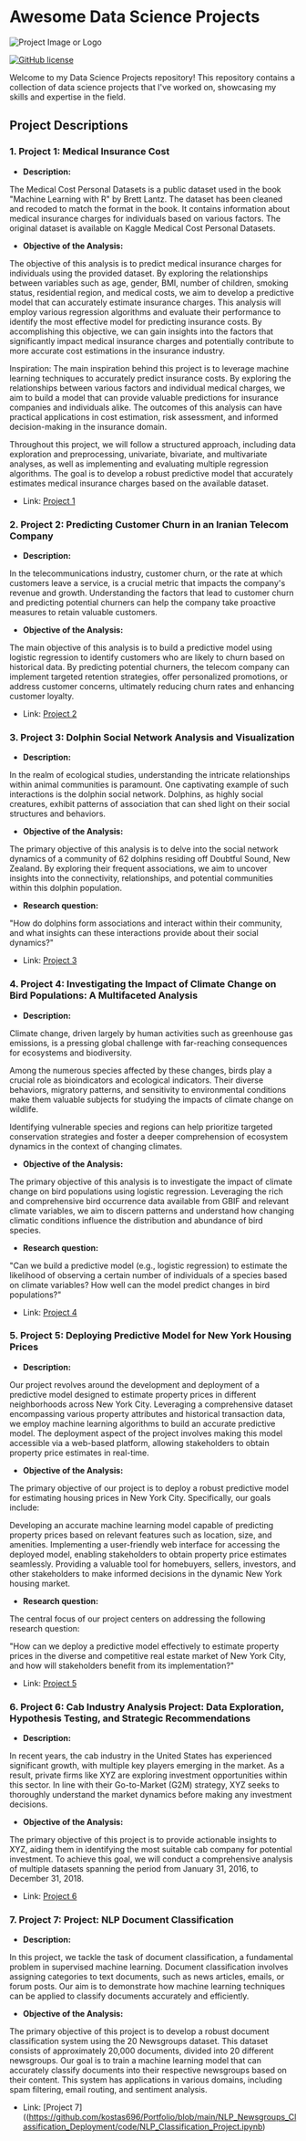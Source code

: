 # Awesome Data Science Projects

![Project Image or Logo](https://github.com/kostas696/Portfolio/blob/main/Medical_Insurance_Cost/photos/12.JPG)

[![GitHub license](https://img.shields.io/badge/license-MIT-blue.svg)](LICENSE)

Welcome to my Data Science Projects repository! This repository contains a collection of data science projects that I've worked on, showcasing my skills and expertise in the field.

## Project Descriptions

### 1. **Project 1: Medical Insurance Cost**
   
  - **Description:**

The Medical Cost Personal Datasets is a public dataset used in the book "Machine Learning with R" by Brett Lantz. The dataset has been cleaned and recoded to match the format in the book. It contains information about medical insurance charges for individuals based on various factors. The original dataset is available on Kaggle Medical Cost Personal Datasets.

  - **Objective of the Analysis:**
  
The objective of this analysis is to predict medical insurance charges for individuals using the provided dataset. By exploring the relationships between variables such as age, gender, BMI, number of children, smoking status, residential region, and medical costs, we aim to develop a predictive model that can accurately estimate insurance charges. This analysis will employ various regression algorithms and evaluate their performance to identify the most effective model for predicting insurance costs.
By accomplishing this objective, we can gain insights into the factors that significantly impact medical insurance charges and potentially contribute to more accurate cost estimations in the insurance industry.

Inspiration: The main inspiration behind this project is to leverage machine learning techniques to accurately predict insurance costs. By exploring the relationships between various factors and individual medical charges, we aim to build a model that can provide valuable predictions for insurance companies and individuals alike. The outcomes of this analysis can have practical applications in cost estimation, risk assessment, and informed decision-making in the insurance domain.

Throughout this project, we will follow a structured approach, including data exploration and preprocessing, univariate, bivariate, and multivariate analyses, as well as implementing and evaluating multiple regression algorithms. The goal is to develop a robust predictive model that accurately estimates medical insurance charges based on the available dataset.

   - Link: [Project 1](https://github.com/kostas696/Portfolio/tree/main/Medical_Insurance_Cost)
     

### 2. **Project 2: Predicting Customer Churn in an Iranian Telecom Company**
   
  - **Description:**

In the telecommunications industry, customer churn, or the rate at which customers leave a service, is a crucial metric that impacts the company's revenue and growth. Understanding the factors that lead to customer churn and predicting potential churners can help the company take proactive measures to retain valuable customers.

  - **Objective of the Analysis:**

The main objective of this analysis is to build a predictive model using logistic regression to identify customers who are likely to churn based on historical data. By predicting potential churners, the telecom company can implement targeted retention strategies, offer personalized promotions, or address customer concerns, ultimately reducing churn rates and enhancing customer loyalty.

   - Link: [Project 2](https://github.com/kostas696/Portfolio/tree/main/Predicting_Customer_Churn_in_an_Iranian_Telecom_Company)

     
### 3. **Project 3: Dolphin Social Network Analysis and Visualization**
   
  - **Description:**

In the realm of ecological studies, understanding the intricate relationships within animal communities is paramount. One captivating example of such interactions is the dolphin social network. Dolphins, as highly social creatures, exhibit patterns of association that can shed light on their social structures and behaviors.

  - **Objective of the Analysis:**

The primary objective of this analysis is to delve into the social network dynamics of a community of 62 dolphins residing off Doubtful Sound, New Zealand. By exploring their frequent associations, we aim to uncover insights into the connectivity, relationships, and potential communities within this dolphin population.

  - **Research question:**

"How do dolphins form associations and interact within their community, and what insights can these interactions provide about their social dynamics?"

   - Link: [Project 3](https://github.com/kostas696/Portfolio/tree/main/dolphins_network_analysis)


### 4. **Project 4: Investigating the Impact of Climate Change on Bird Populations: A Multifaceted Analysis**
   
  - **Description:**

Climate change, driven largely by human activities such as greenhouse gas emissions, is a pressing global challenge with far-reaching consequences for ecosystems and biodiversity.

Among the numerous species affected by these changes, birds play a crucial role as bioindicators and ecological indicators. Their diverse behaviors, migratory patterns, and sensitivity to environmental conditions make them valuable subjects for studying the impacts of climate change on wildlife.

Identifying vulnerable species and regions can help prioritize targeted conservation strategies and foster a deeper comprehension of ecosystem dynamics in the context of changing climates.

  - **Objective of the Analysis:**

The primary objective of this analysis is to investigate the impact of climate change on bird populations using logistic regression. Leveraging the rich and comprehensive bird occurrence data available from GBIF and relevant climate variables, we aim to discern patterns and understand how changing climatic conditions influence the distribution and abundance of bird species.

  - **Research question:**

"Can we build a predictive model (e.g., logistic regression) to estimate the likelihood of observing a certain number of individuals of a species based on climate variables? How well can the model predict changes in bird populations?"

   - Link: [Project 4]()


### 5. **Project 5: Deploying Predictive Model for New York Housing Prices**
   
  - **Description:**

Our project revolves around the development and deployment of a predictive model designed to estimate property prices in different neighborhoods across New York City. Leveraging a comprehensive dataset encompassing various property attributes and historical transaction data, we employ machine learning algorithms to build an accurate predictive model. The deployment aspect of the project involves making this model accessible via a web-based platform, allowing stakeholders to obtain property price estimates in real-time.

  - **Objective of the Analysis:**

The primary objective of our project is to deploy a robust predictive model for estimating housing prices in New York City. Specifically, our goals include:

Developing an accurate machine learning model capable of predicting property prices based on relevant features such as location, size, and amenities. Implementing a user-friendly web interface for accessing the deployed model, enabling stakeholders to obtain property price estimates seamlessly. Providing a valuable tool for homebuyers, sellers, investors, and other stakeholders to make informed decisions in the dynamic New York housing market.

  - **Research question:**

The central focus of our project centers on addressing the following research question:

"How can we deploy a predictive model effectively to estimate property prices in the diverse and competitive real estate market of New York City, and how will stakeholders benefit from its implementation?"

   - Link: [Project 5](https://github.com/kostas696/Portfolio/tree/main/Deploying_Predictive_Model_for_New_York_Housing_Prices)


### 6. **Project 6: Cab Industry Analysis Project: Data Exploration, Hypothesis Testing, and Strategic Recommendations**
   
  - **Description:**

In recent years, the cab industry in the United States has experienced significant growth, with multiple key players emerging in the market. As a result, private firms like XYZ are exploring investment opportunities within this sector. In line with their Go-to-Market (G2M) strategy, XYZ seeks to thoroughly understand the market dynamics before making any investment decisions.

  - **Objective of the Analysis:**

The primary objective of this project is to provide actionable insights to XYZ, aiding them in identifying the most suitable cab company for potential investment. To achieve this goal, we will conduct a comprehensive analysis of multiple datasets spanning the period from January 31, 2016, to December 31, 2018.

   - Link: [Project 6](https://github.com/kostas696/Portfolio/blob/main/Project_Cab_Industry_Analysis/code/Project_Cab_Industry_Analysis.ipynb)

### 7. **Project 7: Project: NLP Document Classification**
   
  - **Description:**

In this project, we tackle the task of document classification, a fundamental problem in supervised machine learning. Document classification involves assigning categories to text documents, such as news articles, emails, or forum posts. Our aim is to demonstrate how machine learning techniques can be applied to classify documents accurately and efficiently.

  - **Objective of the Analysis:**

The primary objective of this project is to develop a robust document classification system using the 20 Newsgroups dataset. This dataset consists of approximately 20,000 documents, divided into 20 different newsgroups. Our goal is to train a machine learning model that can accurately classify documents into their respective newsgroups based on their content. This system has applications in various domains, including spam filtering, email routing, and sentiment analysis.

   - Link: [Project 7]((https://github.com/kostas696/Portfolio/blob/main/NLP_Newsgroups_Classification_Deployment/code/NLP_Classification_Project.ipynb)





